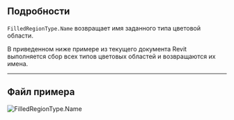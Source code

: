 ## Подробности
`FilledRegionType.Name` возвращает имя заданного типа цветовой области.

В приведенном ниже примере из текущего документа Revit выполняется сбор всех типов цветовых областей и возвращаются их имена.
___
## Файл примера

![FilledRegionType.Name](./Revit.Elements.FilledRegionType.Name_img.jpg)
